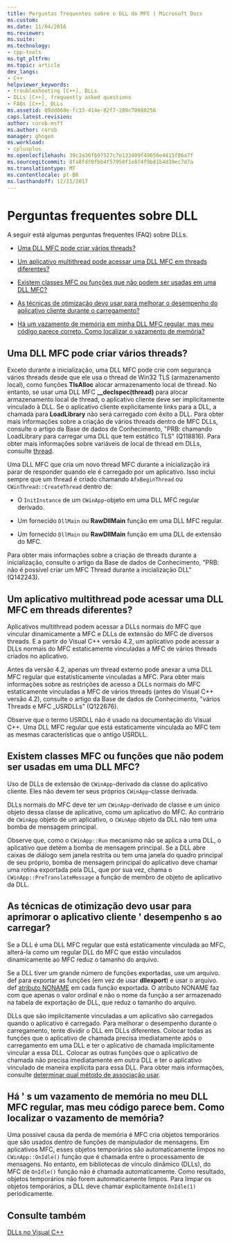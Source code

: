 ```yaml
---
title: Perguntas frequentes sobre o DLL do MFC | Microsoft Docs
ms.custom: 
ms.date: 11/04/2016
ms.reviewer: 
ms.suite: 
ms.technology:
- cpp-tools
ms.tgt_pltfrm: 
ms.topic: article
dev_langs:
- C++
helpviewer_keywords:
- troubleshooting [C++], DLLs
- DLLs [C++], frequently asked questions
- FAQs [C++], DLLs
ms.assetid: 09dd068e-fc33-414e-82f7-289c70680256
caps.latest.revision: 
author: corob-msft
ms.author: corob
manager: ghogen
ms.workload:
- cplusplus
ms.openlocfilehash: 39c3a36f697527c7e133409f49656e4415f86a7f
ms.sourcegitcommit: 8fa8fdf0fbb4f57950f1e8f4f9b81b4d39ec7d7a
ms.translationtype: MT
ms.contentlocale: pt-BR
ms.lasthandoff: 12/21/2017
---
```

# <a name="dll-frequently-asked-questions"></a>Perguntas frequentes sobre DLL  
  
A seguir está algumas perguntas frequentes (FAQ) sobre DLLs.  
    
-   [Uma DLL MFC pode criar vários threads?](#mfc_multithreaded_1)  

-   [Um aplicativo multithread pode acessar uma DLL MFC em threads diferentes?](#mfc_multithreaded_2)  
  
-   [Existem classes MFC ou funções que não podem ser usadas em uma DLL MFC?](#mfc_prohibited_classes)  
  
-   [As técnicas de otimização devo usar para melhorar o desempenho do aplicativo cliente durante o carregamento?](#mfc_optimization)  
  
-   [Há um vazamento de memória em minha DLL MFC regular, mas meu código parece correto. Como localizar o vazamento de memória?](#memory_leak)  

## <a name="mfc_multithreaded_1"></a>Uma DLL MFC pode criar vários threads?  
  
Exceto durante a inicialização, uma DLL MFC pode crie com segurança vários threads desde que ele usa o thread de Win32 TLS (armazenamento local), como funções **TlsAlloc** alocar armazenamento local de thread. No entanto, se usar uma DLL MFC **__declspec(thread)** para alocar armazenamento local de thread, o aplicativo cliente deve ser implicitamente vinculado à DLL. Se o aplicativo cliente explicitamente links para a DLL, a chamada para **LoadLibrary** não será carregado com êxito a DLL. Para obter mais informações sobre a criação de vários threads dentro de MFC DLLs, consulte o artigo da Base de dados de Conhecimento, "PRB: chamando LoadLibrary para carregar uma DLL que tem estático TLS" (Q118816). Para obter mais informações sobre variáveis de local de thread em DLLs, consulte [thread](../cpp/thread.md).
  
 Uma DLL MFC que cria um novo thread MFC durante a inicialização irá parar de responder quando ele é carregado por um aplicativo. Isso inclui sempre que um thread é criado chamando `AfxBeginThread` ou `CWinThread::CreateThread` dentro de:  
  
-   O `InitInstance` de um `CWinApp`-objeto em uma DLL MFC regular derivado.  
  
-   Um fornecido `DllMain` ou **RawDllMain** função em uma DLL MFC regular.  
  
-   Um fornecido `DllMain` ou **RawDllMain** função em uma DLL de extensão do MFC.  
  
 Para obter mais informações sobre a criação de threads durante a inicialização, consulte o artigo da Base de dados de Conhecimento, "PRB: não é possível criar um MFC Thread durante a inicialização DLL" (Q142243).  
  
## <a name="mfc_multithreaded_2"></a>Um aplicativo multithread pode acessar uma DLL MFC em threads diferentes?
Aplicativos multithread podem acessar a DLLs normais do MFC que vincular dinamicamente a MFC e DLLs de extensão do MFC de diversos threads. E a partir do Visual C++ versão 4.2, um aplicativo pode acessar a DLLs normais do MFC estaticamente vinculadas a MFC de vários threads criados no aplicativo.  
  
 Antes da versão 4.2, apenas um thread externo pode anexar a uma DLL MFC regular que estatisticamente vinculadas a MFC. Para obter mais informações sobre as restrições de acesso a DLLs normais do MFC estaticamente vinculadas a MFC de vários threads (antes do Visual C++ versão 4.2), consulte o artigo da Base de dados de Conhecimento, "vários Threads e MFC _USRDLLs" (Q122676).  
  
 Observe que o termo USRDLL não é usado na documentação do Visual C++. Uma DLL MFC regular que está estaticamente vinculada ao MFC tem as mesmas características que o antigo USRDLL.  


## <a name="mfc_prohibited_classes"></a>Existem classes MFC ou funções que não podem ser usadas em uma DLL MFC?
Uso de DLLs de extensão de `CWinApp`-derivado da classe do aplicativo cliente. Eles não devem ter seus próprios `CWinApp`-classe derivada.  
  
DLLs normais do MFC deve ter um `CWinApp`-derivado de classe e um único objeto dessa classe de aplicativo, como um aplicativo do MFC. Ao contrário de `CWinApp` objeto de um aplicativo, o `CWinApp` objeto da DLL não tem uma bomba de mensagem principal.  
  
 Observe que, como o `CWinApp::Run` mecanismo não se aplica a uma DLL, o aplicativo que detém a bomba de mensagem principal. Se a DLL abre caixas de diálogo sem janela restrita ou tem uma janela do quadro principal de seu próprio, bomba de mensagem principal do aplicativo deve chamar uma rotina exportada pela DLL, que por sua vez, chama o `CWinApp::PreTranslateMessage` a função de membro de objeto de aplicativo da DLL.  

## <a name="mfc_optimization"></a>As técnicas de otimização devo usar para aprimorar o aplicativo cliente &#39; desempenho s ao carregar?
Se a DLL é uma DLL MFC regular que está estaticamente vinculada ao MFC, alterá-la como um regular DLL do MFC que estão vinculados dinamicamente ao MFC reduz o tamanho do arquivo.  
  
 Se a DLL tiver um grande número de funções exportadas, use um arquivo. def para exportar as funções (em vez de usar **dllexport**) e usar o arquivo. def [atributo NONAME](../build/exporting-functions-from-a-dll-by-ordinal-rather-than-by-name.md) em cada função exportada. O atributo NONAME faz com que apenas o valor ordinal e não o nome da função a ser armazenado na tabela de exportação de DLL, que reduz o tamanho do arquivo.  
  
 DLLs que são implicitamente vinculadas a um aplicativo são carregados quando o aplicativo é carregado. Para melhorar o desempenho durante o carregamento, tente dividir o DLL em DLLs diferentes. Colocar todas as funções que o aplicativo de chamada precisa imediatamente após o carregamento em uma DLL e ter o aplicativo de chamada implicitamente vincular a essa DLL. Colocar as outras funções que o aplicativo de chamada não precisa imediatamente em outra DLL e ter o aplicativo vinculado de maneira explícita para essa DLL. Para obter mais informações, consulte [determinar qual método de associação usar](../build/linking-an-executable-to-a-dll.md#determining-which-linking-method-to-use).  

## <a name="memory_leak"></a>Há &#39; s um vazamento de memória no meu DLL MFC regular, mas meu código parece bem. Como localizar o vazamento de memória?  
  
Uma possível causa da perda de memória é MFC cria objetos temporários que são usados dentro de funções de manipulador de mensagens. Em aplicativos MFC, esses objetos temporários são automaticamente limpos no `CWinApp::OnIdle()` função que é chamada entre o processamento de mensagens. No entanto, em bibliotecas de vínculo dinâmico (DLLs), do MFC de `OnIdle()` função não é chamada automaticamente. Como resultado, objetos temporários não forem automaticamente limpos. Para limpar os objetos temporários, a DLL deve chamar explicitamente `OnIdle(1)` periodicamente.  
  
## <a name="see-also"></a>Consulte também  
 [DLLs no Visual C++](../build/dlls-in-visual-cpp.md)